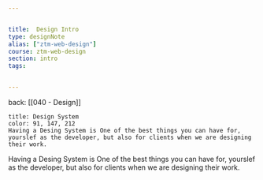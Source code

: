 ```yaml
---


title:  Design Intro
type: designNote
alias: ["ztm-web-design"]
course: ztm-web-design
section: intro
tags: 


---
```

back: [[040 - Design]]


```ad-attention
title: Design System
color: 91, 147, 212
Having a Desing System is One of the best things you can have for, yourslef as the developer, but also for clients when we are designing their work.

```


Having a Desing System is One of the best things you can have for, yourslef as the developer, but also for clients when we are designing their work.